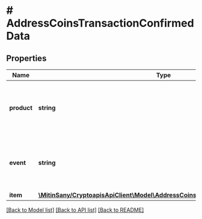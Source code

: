 # # AddressCoinsTransactionConfirmedData

## Properties

Name | Type | Description | Notes
------------ | ------------- | ------------- | -------------
**product** | **string** | Represents the Crypto APIs 2.0 product which sends the callback. |
**event** | **string** | Defines the specific event, for which a callback subscription is set. |
**item** | [**\MitinSany/CryptoapisApiClient\Model\AddressCoinsTransactionConfirmedDataItem**](AddressCoinsTransactionConfirmedDataItem.md) |  |

[[Back to Model list]](../../README.md#models) [[Back to API list]](../../README.md#endpoints) [[Back to README]](../../README.md)
